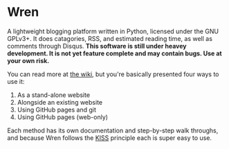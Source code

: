 # Wren
A lightweight blogging platform written in Python, licensed under the GNU GPLv3+. It does catagories, RSS, and estimated reading time, as well as comments through Disqus. **This software is still under heavey development. It is not yet feature complete and may contain bugs. Use at your own risk.**

You can read more at [the wiki](https://github.com/Foggalong/Wren/wiki), but you're basically presented four ways to use it:

  1.  As a stand-alone website
  2.  Alongside an existing website
  3.  Using GitHub pages and git
  4.  Using GitHub pages (web-only)

Each method has its own documentation and step-by-step walk throughs, and because Wren follows the [KISS](https://en.wikipedia.org/wiki/KISS_principle) principle each is super easy to use.
